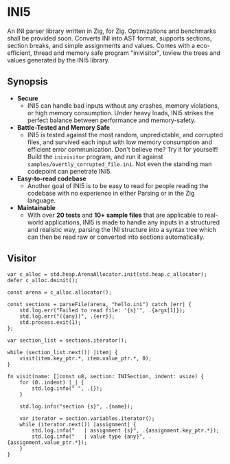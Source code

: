 # INI5

An INI parser library written in Zig, for Zig. Optimizations and benchmarks
shall be provided soon. Converts INI into AST format, supports sections, section
breaks, and simple assignments and values. Comes with a eco-efficient, thread 
and memory safe program "inivisitor", toview the trees and values generated by 
the INI5 library.

## Synopsis
* **Secure**
    * INI5 can handle bad inputs without any crashes, memory violations, or high memory consumption. Under
        heavy loads, INI5 strikes the perfect balance between performance and memory-safety.
* **Battle-Tested and Memory Safe**
    * INI5 is tested against the most random, unpredictable, and corrupted files, and survived each input
        with low memory consumption and efficient error communication. Don't believe me? Try it for yourself!
        Build the `inivisitor` program, and run it against `samples/overtly_corrupted_file.ini`. Not even the
        standing man codepoint can penetrate INI5.
* **Easy-to-read codebase**
    * Another goal of INI5 is to be easy to read for people reading the codebase with no experience in either
        Parsing or in the Zig language.
* **Maintainable**
    * With over **20 tests** and **10+ sample files** that are applicable to real-world applications,
        INI5 is made to handle any inputs in a structured and realistic way, parsing the INI structure into
        a syntax tree which can then be read raw or converted into sections automatically.

## Visitor

```zig
var c_alloc = std.heap.ArenaAllocator.init(std.heap.c_allocator);
defer c_alloc.deinit();

const arena = c_alloc.allocator();

const sections = parseFile(arena, "hello.ini") catch |err| {
    std.log.err("Failed to read file: '{s}'", .{args[1]});
    std.log.err("({any})", .{err});
    std.process.exit(1);
};

var section_list = sections.iterator();

while (section_list.next()) |item| {
    visit(item.key_ptr.*, item.value_ptr.*, 0);
}

fn visit(name: []const u8, section: INISection, indent: usize) {
    for (0..indent) |_| {
        std.log.info(" ", .{});
    }

    std.log.info("section {s}", .{name});

    var iterator = section.variables.iterator();
    while (iterator.next()) |assignment| {
        std.log.info("   | assignment {s}", .{assignment.key_ptr.*});
        std.log.info("   | value type {any}", .{assignment.value_ptr.*});
    }
}
```
